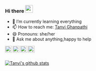 ### Hi there <img src="https://github.com/thomasbnt/thomasbnt/blob/me/assets/hi.gif" width="25px">


- 🌱 I’m currently learning everything
- 📫 How to reach me: [Tanvi Ghanpathi](https://www.linkedin.com/in/tanvi-ghanpathi-6a5018194/)
- 😄 Pronouns: she/her 
- 💬 Ask me about anything,happy to help


<a href="https://www.linkedin.com/in/tanvi-ghanpathi-6a5018194/">
  <img align="left" alt="Tanvi's Linkedin" width="22px" src="https://cdn.jsdelivr.net/npm/simple-icons@v3/icons/linkedin.svg" />
</a>

<a href=" https://twitter.com/TGhanpathi">
  <img align="left" alt="Tanvi's twitter" width="22px" src="https://cdn.jsdelivr.net/npm/simple-icons@v3/icons/twitter.svg" />
</a>

<a href="https://github.com/Tanvi14sept">
  <img align="left" alt="Tanvi's Github" width="22px" src="https://cdn.jsdelivr.net/npm/simple-icons@v3/icons/github.svg" />
</a>

<a href="tanvighanpathi@gmail.com">
  <img align="left" alt="Tanvi's Gmail" width="22px" src="https://cdn.jsdelivr.net/npm/simple-icons@v3/icons/gmail.svg" />
</a>


<br/><br/>

<a href="https://github.com/Tanvi14sept">
 <img align="center" src="https://github-readme-stats.vercel.app/api?username=Tanvi Ghanpathi&show_icons=true&theme=dracula&line_height=27" alt="Tanvi's github stats"/> </a> 
 <br/>
 
 
